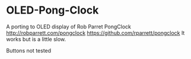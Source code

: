 # OLED-Pong-Clock
A porting to OLED display of Rob Parret PongClock
    http://robparrett.com/pongclock
    https://github.com/rparrett/pongclock
It works but is a little slow.

Buttons not tested

